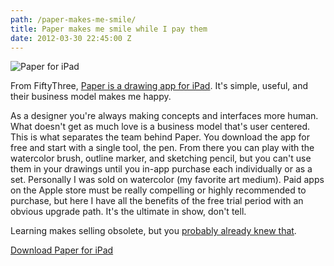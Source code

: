 ```yaml
---
path: /paper-makes-me-smile/
title: Paper makes me smile while I pay them
date: 2012-03-30 22:45:00 Z
---
```


![Paper for iPad](https://f.cl.ly/items/1w2H31173o471R3m2E0o/mza_6693426418653452101.jpeg)

From FiftyThree, [Paper is a drawing app for iPad](https://fiftythree.com/paper). It's simple, useful, and their business model makes me happy.

As a designer you're always making concepts and interfaces more human. What doesn't get as much love is a business model that's user centered.  This is what separates the team behind Paper. You download the app for free and start with a single tool, the pen. From there you can play with the watercolor brush, outline marker, and sketching pencil, but you can't use them in your drawings until you in-app purchase each individually or as a set. Personally I was sold on watercolor (my favorite art medium). Paid apps on the Apple store must be really compelling or highly recommended to purchase, but here I have all the benefits of the free trial period with an obvious upgrade path. It's the ultimate in show, don't tell.

Learning makes selling obsolete, but you [probably already knew that](https://headrush.typepad.com/).

[Download Paper for iPad](https://itunes.apple.com/us/app/paper-by-fiftythree/id506003812)
